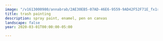 ```yaml
---
image: "/v1613000980/annabrab/2AE30EB5-07AD-46E6-9559-9AD42F52F71E_fx1r9c.jpg"
title: trash painting
description: spray paint, enamel, pen on canvas
landscape: false
year: 2020-03-01T00:00:00-05:00

---
```


